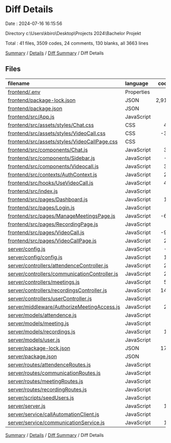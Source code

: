 # Diff Details

Date : 2024-07-16 16:15:56

Directory c:\\Users\\kbiro\\Desktop\\Projects 2024\\Bachelor Projekt

Total : 41 files,  3509 codes, 24 comments, 130 blanks, all 3663 lines

[Summary](results.md) / [Details](details.md) / [Diff Summary](diff.md) / Diff Details

## Files
| filename | language | code | comment | blank | total |
| :--- | :--- | ---: | ---: | ---: | ---: |
| [frontend/.env](/frontend/.env) | Properties | 3 | 0 | 0 | 3 |
| [frontend/package-lock.json](/frontend/package-lock.json) | JSON | 2,913 | 0 | 0 | 2,913 |
| [frontend/package.json](/frontend/package.json) | JSON | 5 | 0 | 0 | 5 |
| [frontend/src/App.js](/frontend/src/App.js) | JavaScript | 1 | 0 | 1 | 2 |
| [frontend/src/assets/styles/Chat.css](/frontend/src/assets/styles/Chat.css) | CSS | 42 | 0 | 6 | 48 |
| [frontend/src/assets/styles/VideoCall.css](/frontend/src/assets/styles/VideoCall.css) | CSS | -35 | 0 | -10 | -45 |
| [frontend/src/assets/styles/VideoCallPage.css](/frontend/src/assets/styles/VideoCallPage.css) | CSS | 5 | 0 | 0 | 5 |
| [frontend/src/components/Chat.js](/frontend/src/components/Chat.js) | JavaScript | 36 | 0 | 4 | 40 |
| [frontend/src/components/Sidebar.js](/frontend/src/components/Sidebar.js) | JavaScript | -4 | 0 | 0 | -4 |
| [frontend/src/components/Videocall.js](/frontend/src/components/Videocall.js) | JavaScript | 36 | 0 | 10 | 46 |
| [frontend/src/contexts/AuthContext.js](/frontend/src/contexts/AuthContext.js) | JavaScript | 25 | 0 | 6 | 31 |
| [frontend/src/hooks/UseVideoCall.js](/frontend/src/hooks/UseVideoCall.js) | JavaScript | 42 | 0 | 5 | 47 |
| [frontend/src/index.js](/frontend/src/index.js) | JavaScript | 3 | 0 | 2 | 5 |
| [frontend/src/pages/Dashboard.js](/frontend/src/pages/Dashboard.js) | JavaScript | 17 | 1 | 3 | 21 |
| [frontend/src/pages/Login.js](/frontend/src/pages/Login.js) | JavaScript | 9 | 0 | 0 | 9 |
| [frontend/src/pages/ManageMeetingsPage.js](/frontend/src/pages/ManageMeetingsPage.js) | JavaScript | -61 | -1 | -2 | -64 |
| [frontend/src/pages/RecordingPage.js](/frontend/src/pages/RecordingPage.js) | JavaScript | 0 | 11 | -1 | 10 |
| [frontend/src/pages/VideoCall.js](/frontend/src/pages/VideoCall.js) | JavaScript | -99 | 0 | -10 | -109 |
| [frontend/src/pages/VideoCallPage.js](/frontend/src/pages/VideoCallPage.js) | JavaScript | 20 | 0 | 4 | 24 |
| [server/config.js](/server/config.js) | JavaScript | -5 | 0 | -1 | -6 |
| [server/config/config.js](/server/config/config.js) | JavaScript | 12 | 0 | 1 | 13 |
| [server/controllers/attendenceController.js](/server/controllers/attendenceController.js) | JavaScript | 20 | 0 | 8 | 28 |
| [server/controllers/communicationController.js](/server/controllers/communicationController.js) | JavaScript | 22 | 1 | 10 | 33 |
| [server/controllers/meetings.js](/server/controllers/meetings.js) | JavaScript | 59 | 6 | 17 | 82 |
| [server/controllers/recordingsController.js](/server/controllers/recordingsController.js) | JavaScript | 145 | 3 | 38 | 186 |
| [server/controllers/userController.js](/server/controllers/userController.js) | JavaScript | 1 | 0 | 0 | 1 |
| [server/middleware/AuthorizeMeetingAccess.js](/server/middleware/AuthorizeMeetingAccess.js) | JavaScript | 29 | 0 | 9 | 38 |
| [server/models/attendence.js](/server/models/attendence.js) | JavaScript | 8 | 0 | 3 | 11 |
| [server/models/meeting.js](/server/models/meeting.js) | JavaScript | 1 | 0 | 0 | 1 |
| [server/models/recordings.js](/server/models/recordings.js) | JavaScript | 10 | 0 | 3 | 13 |
| [server/models/user.js](/server/models/user.js) | JavaScript | 1 | 0 | 0 | 1 |
| [server/package-lock.json](/server/package-lock.json) | JSON | 176 | 0 | 0 | 176 |
| [server/package.json](/server/package.json) | JSON | 6 | 0 | 0 | 6 |
| [server/routes/attendenceRoutes.js](/server/routes/attendenceRoutes.js) | JavaScript | 7 | 0 | 3 | 10 |
| [server/routes/communicationRoutes.js](/server/routes/communicationRoutes.js) | JavaScript | 5 | 0 | 2 | 7 |
| [server/routes/meetingRoutes.js](/server/routes/meetingRoutes.js) | JavaScript | 4 | 3 | 4 | 11 |
| [server/routes/recordingRoutes.js](/server/routes/recordingRoutes.js) | JavaScript | 9 | 0 | 2 | 11 |
| [server/scripts/seedUsers.js](/server/scripts/seedUsers.js) | JavaScript | 9 | 1 | 4 | 14 |
| [server/server.js](/server/server.js) | JavaScript | 15 | -1 | 3 | 17 |
| [server/service/callAutomationClient.js](/server/service/callAutomationClient.js) | JavaScript | 6 | 0 | 3 | 9 |
| [server/service/communicationService.js](/server/service/communicationService.js) | JavaScript | 11 | 0 | 3 | 14 |

[Summary](results.md) / [Details](details.md) / [Diff Summary](diff.md) / Diff Details